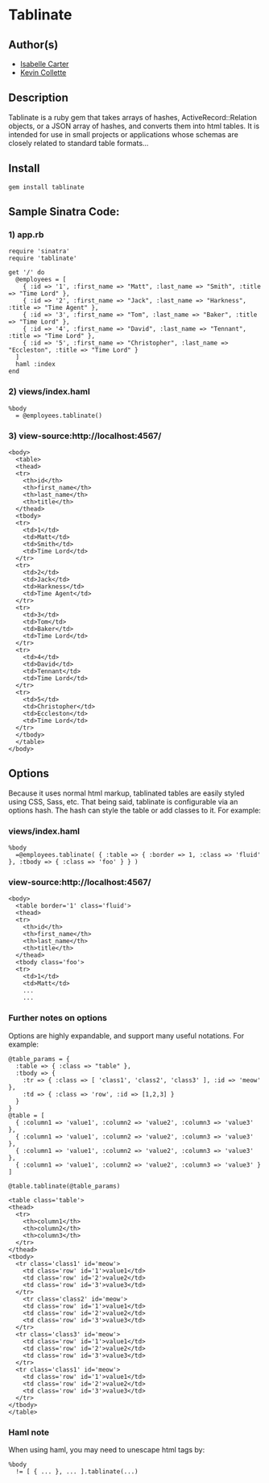 # Tablinate

## Author(s)

* [Isabelle Carter](http://github.com/ibnc)
* [Kevin Collette](http://github.com/collettiquette)

## Description

Tablinate is a ruby gem that takes arrays of hashes, ActiveRecord::Relation objects, or a JSON array of hashes, and converts them into html tables. It is intended for use in small projects or applications whose schemas are closely related to standard table formats...

## Install

    gem install tablinate

## Sample Sinatra Code:

### 1) app.rb

    require 'sinatra'
    require 'tablinate'

    get '/' do
      @employees = [
        { :id => '1', :first_name => "Matt", :last_name => "Smith", :title => "Time Lord" },
        { :id => '2', :first_name => "Jack", :last_name => "Harkness", :title => "Time Agent" },
        { :id => '3', :first_name => "Tom", :last_name => "Baker", :title => "Time Lord" },
        { :id => '4', :first_name => "David", :last_name => "Tennant", :title => "Time Lord" },
        { :id => '5', :first_name => "Christopher", :last_name => "Eccleston", :title => "Time Lord" }
      ]
      haml :index
    end

### 2) views/index.haml

    %body
      = @employees.tablinate()

### 3) view-source:http://localhost:4567/

    <body>
      <table>
      <thead>
      <tr>
        <th>id</th>
        <th>first_name</th>
        <th>last_name</th>
        <th>title</th>
      </thead>
      <tbody>
      <tr>
        <td>1</td>
        <td>Matt</td>
        <td>Smith</td>
        <td>Time Lord</td>
      </tr>
      <tr>
        <td>2</td>
        <td>Jack</td>
        <td>Harkness</td>
        <td>Time Agent</td>
      </tr>
      <tr>
        <td>3</td>
        <td>Tom</td>
        <td>Baker</td>
        <td>Time Lord</td>
      </tr>
      <tr>
        <td>4</td>
        <td>David</td>
        <td>Tennant</td>
        <td>Time Lord</td>
      </tr>
      <tr>
        <td>5</td>
        <td>Christopher</td>
        <td>Eccleston</td>
        <td>Time Lord</td>
      </tr>
      </tbody>
      </table>
    </body>

## Options

Because it uses normal html markup, tablinated tables are easily styled using CSS, Sass, etc. That being said, tablinate is configurable via an options hash. The hash can style the table or add classes to it. For example:

### views/index.haml

    %body
      =@employees.tablinate( { :table => { :border => 1, :class => 'fluid' }, :tbody => { :class => 'foo' } } )

### view-source:http://localhost:4567/

    <body>
      <table border='1' class='fluid'>
      <thead>
      <tr>
        <th>id</th>
        <th>first_name</th>
        <th>last_name</th>
        <th>title</th>
      </thead>
      <tbody class='foo'>
      <tr>
        <td>1</td>
        <td>Matt</td>
        ...
        ...
### Further notes on options

Options are highly expandable, and support many useful notations. For example:

    @table_params = {
      :table => { :class => "table" },
      :tbody => {
        :tr => { :class => [ 'class1', 'class2', 'class3' ], :id => 'meow' },
        :td => { :class => 'row', :id => [1,2,3] }
      }
    }
    @table = [
      { :column1 => 'value1', :column2 => 'value2', :column3 => 'value3' },
      { :column1 => 'value1', :column2 => 'value2', :column3 => 'value3' },
      { :column1 => 'value1', :column2 => 'value2', :column3 => 'value3' },
      { :column1 => 'value1', :column2 => 'value2', :column3 => 'value3' }
    ]

    @table.tablinate(@table_params)

    <table class='table'>
    <thead>
      <tr>
        <th>column1</th>
        <th>column2</th>
        <th>column3</th>
      </tr>
    </thead>
    <tbody>
      <tr class='class1' id='meow'>
        <td class='row' id='1'>value1</td>
        <td class='row' id='2'>value2</td>
        <td class='row' id='3'>value3</td>
      </tr>
        <tr class='class2' id='meow'>
        <td class='row' id='1'>value1</td>
        <td class='row' id='2'>value2</td>
        <td class='row' id='3'>value3</td>
      </tr>
      <tr class='class3' id='meow'>
        <td class='row' id='1'>value1</td>
        <td class='row' id='2'>value2</td>
        <td class='row' id='3'>value3</td>
      </tr>
      <tr class='class1' id='meow'>
        <td class='row' id='1'>value1</td>
        <td class='row' id='2'>value2</td>
        <td class='row' id='3'>value3</td>
      </tr>
    </tbody>
    </table>
### Haml note

When using haml, you may need to unescape html tags by:

    %body
      != [ { ... }, ... ].tablinate(...)
